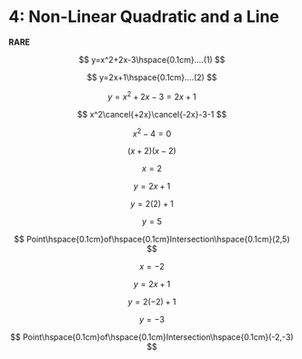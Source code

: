 # 4: Non-Linear Quadratic and a Line

**RARE**

$$
y=x^2+2x-3\hspace{0.1cm}....(1)
$$

$$
y=2x+1\hspace{0.1cm}....(2)
$$

$$
 
$$

$$
y=x^2+2x-3=2x+1
$$

$$
 
$$

$$
x^2\cancel{+2x}\cancel{-2x}-3-1
$$

$$
 
$$

$$
x^2-4=0
$$

$$
(x+2)(x-2)
$$

$$
x=2
$$

$$
y=2x+1
$$

$$
y=2(2)+1
$$

$$
y=5
$$

$$
Point\hspace{0.1cm}of\hspace{0.1cm}Intersection\hspace{0.1cm}(2,5)
$$

$$
x=-2
$$

$$
y=2x+1
$$

$$
y=2(-2)+1
$$

$$
y=-3
$$

$$
Point\hspace{0.1cm}of\hspace{0.1cm}Intersection\hspace{0.1cm}(-2,-3)
$$